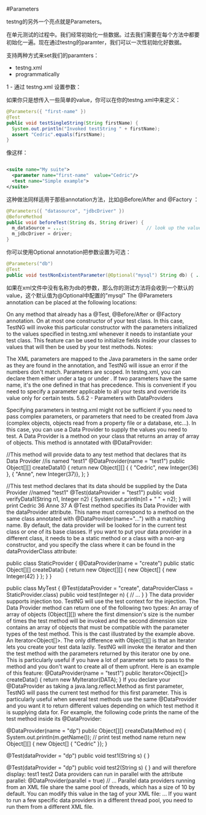 #Parameters

testng的另外一个亮点就是Parameters。

在单元测试的过程中。我们经常初始化一些数据。过去我们需要在每个方法中都要初始化一遍。现在通过testng的paramter，我们可以一次性初始化好数据。

支持两种方式来set我们的paramters：

* testng.xml 
* programmatically 


1 - 通过 testng.xml 设置参数：

如果你只是想传入一些简单的value，你可以在你的testng.xml中来定义：

```java
@Parameters({ "first-name" })
@Test
public void testSingleString(String firstName) {
  System.out.println("Invoked testString " + firstName);
  assert "Cedric".equals(firstName);
}
```

像这样：

```xml

<suite name="My suite">
  <parameter name="first-name"  value="Cedric"/>
  <test name="Simple example">
</suite>

```


这种做法同样适用于那些annotation方法，比如@Before/After and @Factory ：

```java
@Parameters({ "datasource", "jdbcDriver" })
@BeforeMethod
public void beforeTest(String ds, String driver) {
  m_dataSource = ...;                              // look up the value of datasource
  m_jdbcDriver = driver;
}
```



你可以使用Optional annotation把参数设置为可选：

```java
@Parameters("db")
@Test
public void testNonExistentParameter(@Optional("mysql") String db) { ... }
```


如果在xml文件中没有名称为db的参数，那么你的测试方法将会收到一个默认的value，这个默认值为@Optional中配置的"mysql"
The @Parameters annotation can be placed at the following locations:

On any method that already has a @Test, @Before/After or @Factory annotation.
On at most one constructor of your test class.  In this case, TestNG will invoke this particular constructor with the parameters initialized to the values specified in testng.xml whenever it needs to instantiate your test class.  This feature can be used to initialize fields inside your classes to values that will then be used by your test methods.
Notes:

The XML parameters are mapped to the Java parameters in the same order as they are found in the annotation, and TestNG will issue an error if the numbers don't match.
Parameters are scoped. In testng.xml, you can declare them either under a <suite> tag or under <test>. If two parameters have the same name, it's the one defined in <test> that has precedence. This is convenient if you need to specify a parameter applicable to all your tests and override its value only for certain tests.
5.6.2 - Parameters with DataProviders

Specifying parameters in testng.xml might not be sufficient if you need to pass complex parameters, or parameters that need to be created from Java (complex objects, objects read from a property file or a database, etc...). In this case, you can use a Data Provider to supply the values you need to test.  A Data Provider is a method on your class that returns an array of array of objects.  This method is annotated with @DataProvider:

//This method will provide data to any test method that declares that its Data Provider
//is named "test1"
@DataProvider(name = "test1")
public Object[][] createData1() {
 return new Object[][] {
   { "Cedric", new Integer(36) },
   { "Anne", new Integer(37)},
 };
}
 
//This test method declares that its data should be supplied by the Data Provider
//named "test1"
@Test(dataProvider = "test1")
public void verifyData1(String n1, Integer n2) {
 System.out.println(n1 + " " + n2);
}
will print
Cedric 36
Anne 37
A @Test method specifies its Data Provider with the dataProvider attribute.  This name must correspond to a method on the same class annotated with @DataProvider(name="...") with a matching name.
By default, the data provider will be looked for in the current test class or one of its base classes. If you want to put your data provider in a different class, it needs to be a static method or a class with a non-arg constructor, and you specify the class where it can be found in the dataProviderClass attribute:

public class StaticProvider {
  @DataProvider(name = "create")
  public static Object[][] createData() {
    return new Object[][] {
      new Object[] { new Integer(42) }
    };
  }
}
 
public class MyTest {
  @Test(dataProvider = "create", dataProviderClass = StaticProvider.class)
  public void test(Integer n) {
    // ...
  }
}
The data provider supports injection too. TestNG will use the test context for the injection. The Data Provider method can return one of the following two types:
An array of array of objects (Object[][]) where the first dimension's size is the number of times the test method will be invoked and the second dimension size contains an array of objects that must be compatible with the parameter types of the test method. This is the cast illustrated by the example above.
An Iterator<Object[]>. The only difference with Object[][] is that an Iterator lets you create your test data lazily. TestNG will invoke the iterator and then the test method with the parameters returned by this iterator one by one. This is particularly useful if you have a lot of parameter sets to pass to the method and you don't want to create all of them upfront.
Here is an example of this feature:
@DataProvider(name = "test1")
public Iterator<Object[]> createData() {
  return new MyIterator(DATA);
}
If you declare your @DataProvider as taking a java.lang.reflect.Method as first parameter, TestNG will pass the current test method for this first parameter. This is particularly useful when several test methods use the same @DataProvider and you want it to return different values depending on which test method it is supplying data for.
For example, the following code prints the name of the test method inside its @DataProvider:

@DataProvider(name = "dp")
public Object[][] createData(Method m) {
  System.out.println(m.getName());  // print test method name
  return new Object[][] { new Object[] { "Cedric" }};
}
 
@Test(dataProvider = "dp")
public void test1(String s) {
}
 
@Test(dataProvider = "dp")
public void test2(String s) {
}
and will therefore display:
test1
test2
Data providers can run in parallel with the attribute parallel:
@DataProvider(parallel = true)
// ...
Parallel data providers running from an XML file share the same pool of threads, which has a size of 10 by default. You can modify this value in the <suite> tag of your XML file:
<suite name="Suite1" data-provider-thread-count="20" >
...
If you want to run a few specific data providers in a different thread pool, you need to run them from a different XML file.
